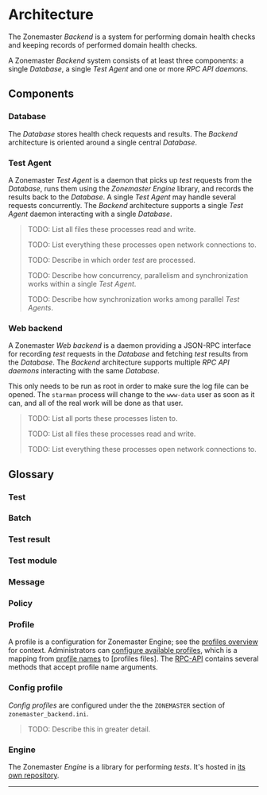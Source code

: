 # Architecture

The Zonemaster *Backend* is a system for performing domain health checks and
keeping records of performed domain health checks.

A Zonemaster *Backend* system consists of at least three components: a
single *Database*, a single *Test Agent* and one or more *RPC API daemons*.


## Components

### Database

The *Database* stores health check requests and results. The *Backend*
architecture is oriented around a single central *Database*.


### Test Agent

A Zonemaster *Test Agent* is a daemon that picks up *test* requests from the
*Database*, runs them using the *Zonemaster Engine* library, and records the results back
to the *Database*. A single *Test Agent* may handle several requests concurrently.
The *Backend* architecture supports a single *Test Agent* daemon interacting with a single *Database*.

>
> TODO: List all files these processes read and write.
>
> TODO: List everything these processes open network connections to.
>
> TODO: Describe in which order *test* are processed.
>
> TODO: Describe how concurrency, parallelism and synchronization works within a single *Test Agent*.
>
> TODO: Describe how synchronization works among parallel *Test Agents*.
>


### Web backend

A Zonemaster *Web backend* is a daemon providing a JSON-RPC interface for
recording *test* requests in the *Database* and fetching *test* results from the
*Database*. The *Backend* architecture supports multiple *RPC API daemons*
interacting with the same *Database*.

This only needs to be run as root in order to make sure the log file
can be opened. The `starman` process will change to the `www-data` user as
soon as it can, and all of the real work will be done as that user.

>
> TODO: List all ports these processes listen to.
>
> TODO: List all files these processes read and write.
>
> TODO: List everything these processes open network connections to.
>


## Glossary

### Test

### Batch

### Test result

### Test module

### Message

### Policy

### Profile

A profile is a configuration for Zonemaster Engine; see the [profiles overview] for context.
Administrators can [configure available profiles], which is a mapping from [profile names] to [profiles files].
The [RPC-API] contains several methods that accept profile name arguments.


### Config profile

*Config profiles* are configured under the the `ZONEMASTER` section of `zonemaster_backend.ini`.

>
> TODO: Describe this in greater detail.
>


### Engine

The Zonemaster *Engine* is a library for performing *tests*. It's hosted in [its
own repository](https://github.com/dotse/zonemaster-engine/).

--------
[Configure available profiles]: Configuration.md#profiles-section
[Profile files]: https://github.com/dotse/zonemaster-engine/blob/master/lib/Zonemaster/Engine/Config.md#PROFILE-DATA
[Profile names]: API.md#profile-name
[Profiles overview]: https://github.com/dotse/zonemaster/blob/master/docs/design/Profiles.md
[RPC-API]: API.md
